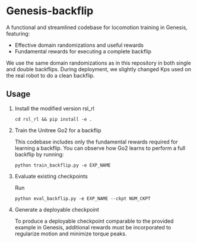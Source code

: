 # Genesis-backflip

A functional and streamlined codebase for locomotion training in Genesis, featuring:
- Effective domain randomizations and useful rewards
- Fundamental rewards for executing a complete backflip

We use the same domain randomizations as in this repository in both single and double backflips. During deployment, we slightly changed Kps used on the real robot to do a clean backflip.

## Usage

1. Install the modified version rsl_rl

    ```
    cd rsl_rl && pip install -e .
    ```

2. Train the Unitree Go2 for a backflip

    This codebase includes only the fundamental rewards required for learning a backflip. You can observe how Go2 learns to perform a full backflip by running:
    ```
    python train_backflip.py -e EXP_NAME
    ```

3. Evaluate existing checkpoints

    Run
    ```
    python eval_backflip.py -e EXP_NAME --ckpt NUM_CKPT
    ```

4. Generate a deployable checkpoint

    To produce a deployable checkpoint comparable to the provided example in Genesis, additional rewards must be incorporated to regularize motion and minimize torque peaks.